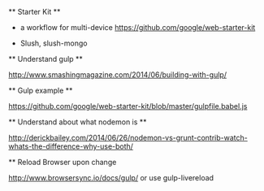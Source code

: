 
** Starter Kit **

- a workflow for multi-device
https://github.com/google/web-starter-kit

- Slush, slush-mongo

** Understand gulp **

 http://www.smashingmagazine.com/2014/06/building-with-gulp/

** Gulp example **

https://github.com/google/web-starter-kit/blob/master/gulpfile.babel.js

** Understand about what nodemon is ** 

http://derickbailey.com/2014/06/26/nodemon-vs-grunt-contrib-watch-whats-the-difference-why-use-both/

** Reload Browser upon change

http://www.browsersync.io/docs/gulp/
or use gulp-livereload